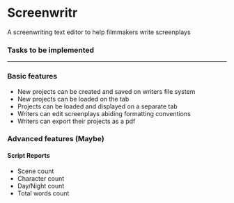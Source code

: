# Screenwritr

A screenwriting text editor to help filmmakers write screenplays

### Tasks to be implemented

---

### Basic features

- New projects can be created and saved on writers file system
- New projects can be loaded on the tab
- Projects can be loaded and displayed on a separate tab
- Writers can edit screenplays abiding formatting conventions
- Writers can export their projects as a pdf

### Advanced features (Maybe)


#### Script Reports
- Scene count
- Character count
- Day/Night count
- Total words count